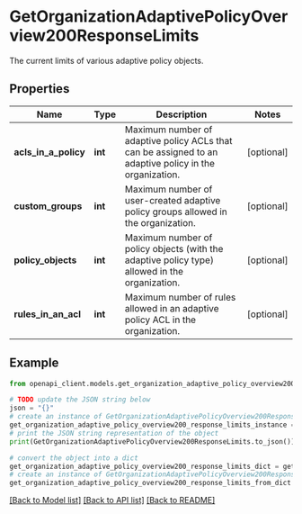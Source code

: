 # GetOrganizationAdaptivePolicyOverview200ResponseLimits

The current limits of various adaptive policy objects.

## Properties

Name | Type | Description | Notes
------------ | ------------- | ------------- | -------------
**acls_in_a_policy** | **int** | Maximum number of adaptive policy ACLs that can be assigned to an adaptive policy in the organization. | [optional] 
**custom_groups** | **int** | Maximum number of user-created adaptive policy groups allowed in the organization. | [optional] 
**policy_objects** | **int** | Maximum number of policy objects (with the adaptive policy type) allowed in the organization. | [optional] 
**rules_in_an_acl** | **int** | Maximum number of rules allowed in an adaptive policy ACL in the organization. | [optional] 

## Example

```python
from openapi_client.models.get_organization_adaptive_policy_overview200_response_limits import GetOrganizationAdaptivePolicyOverview200ResponseLimits

# TODO update the JSON string below
json = "{}"
# create an instance of GetOrganizationAdaptivePolicyOverview200ResponseLimits from a JSON string
get_organization_adaptive_policy_overview200_response_limits_instance = GetOrganizationAdaptivePolicyOverview200ResponseLimits.from_json(json)
# print the JSON string representation of the object
print(GetOrganizationAdaptivePolicyOverview200ResponseLimits.to_json())

# convert the object into a dict
get_organization_adaptive_policy_overview200_response_limits_dict = get_organization_adaptive_policy_overview200_response_limits_instance.to_dict()
# create an instance of GetOrganizationAdaptivePolicyOverview200ResponseLimits from a dict
get_organization_adaptive_policy_overview200_response_limits_from_dict = GetOrganizationAdaptivePolicyOverview200ResponseLimits.from_dict(get_organization_adaptive_policy_overview200_response_limits_dict)
```
[[Back to Model list]](../README.md#documentation-for-models) [[Back to API list]](../README.md#documentation-for-api-endpoints) [[Back to README]](../README.md)


